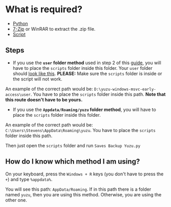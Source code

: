 # What is required?
- [Python](https://www.python.org/downloads/)
- [7-Zip](https://7-zip.org/download.html) or WinRAR to extract the .zip file.
- [Script](https://github.com/StevensND/emuswitch-backup/releases)

## Steps

- If you use the **`user` folder method** used in step 2 of this [guide](https://www.reddit.com/r/NewYuzuPiracy/comments/13gh9ts/yuzu_totk_complete_setup_guide_60_fps_cutscenes/), you will have to place the `scripts` folder inside this folder. Your `user` folder should [look like this](https://i.gyazo.com/d3a4c687dc4d479be384b5062263c905.png). **PLEASE:** Make sure the `scripts` folder is inside or the script will not work. 

An example of the correct path would be: `D:\yuzu-windows-msvc-early-access\user`.  You have to place the `scripts` folder inside this path. **Note that this route doesn't have to be yours.**

- If you use the **`Appdata/Roaming/yuzu` folder method**, you will have to place the `scripts` folder inside this folder.

An example of the correct path would be: `C:\Users\Stevens\AppData\Roaming\yuzu`.  You have to place the `scripts` folder inside this path. 

Then just open the `scripts` folder and run `Saves Backup Yuzu.py`

## How do I know which method I am using?

On your keyboard, press the `Windows + R` keys (you don't have to press the `+`) and type `%appdata%`. 

You will see this path: `AppData/Roaming`. If in this path there is a folder named `yuzu`, then you are using this method. Otherwise, you are using the other one.
